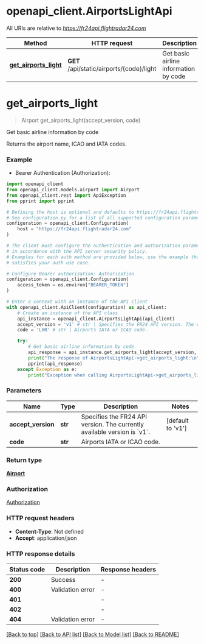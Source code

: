 # openapi_client.AirportsLightApi

All URIs are relative to *https://fr24api.flightradar24.com*

Method | HTTP request | Description
------------- | ------------- | -------------
[**get_airports_light**](AirportsLightApi.md#get_airports_light) | **GET** /api/static/airports/{code}/light | Get basic airline information by code


# **get_airports_light**
> Airport get_airports_light(accept_version, code)

Get basic airline information by code

Returns the airport name, ICAO and IATA codes.

### Example

* Bearer Authentication (Authorization):

```python
import openapi_client
from openapi_client.models.airport import Airport
from openapi_client.rest import ApiException
from pprint import pprint

# Defining the host is optional and defaults to https://fr24api.flightradar24.com
# See configuration.py for a list of all supported configuration parameters.
configuration = openapi_client.Configuration(
    host = "https://fr24api.flightradar24.com"
)

# The client must configure the authentication and authorization parameters
# in accordance with the API server security policy.
# Examples for each auth method are provided below, use the example that
# satisfies your auth use case.

# Configure Bearer authorization: Authorization
configuration = openapi_client.Configuration(
    access_token = os.environ["BEARER_TOKEN"]
)

# Enter a context with an instance of the API client
with openapi_client.ApiClient(configuration) as api_client:
    # Create an instance of the API class
    api_instance = openapi_client.AirportsLightApi(api_client)
    accept_version = 'v1' # str | Specifies the FR24 API version. The currently available version is `v1`. (default to 'v1')
    code = 'LHR' # str | Airports IATA or ICAO code.

    try:
        # Get basic airline information by code
        api_response = api_instance.get_airports_light(accept_version, code)
        print("The response of AirportsLightApi->get_airports_light:\n")
        pprint(api_response)
    except Exception as e:
        print("Exception when calling AirportsLightApi->get_airports_light: %s\n" % e)
```



### Parameters


Name | Type | Description  | Notes
------------- | ------------- | ------------- | -------------
 **accept_version** | **str**| Specifies the FR24 API version. The currently available version is &#x60;v1&#x60;. | [default to &#39;v1&#39;]
 **code** | **str**| Airports IATA or ICAO code. | 

### Return type

[**Airport**](Airport.md)

### Authorization

[Authorization](../README.md#Authorization)

### HTTP request headers

 - **Content-Type**: Not defined
 - **Accept**: application/json

### HTTP response details

| Status code | Description | Response headers |
|-------------|-------------|------------------|
**200** | Success |  -  |
**400** | Validation error |  -  |
**401** |  |  -  |
**402** |  |  -  |
**404** | Validation error |  -  |

[[Back to top]](#) [[Back to API list]](../README.md#documentation-for-api-endpoints) [[Back to Model list]](../README.md#documentation-for-models) [[Back to README]](../README.md)

